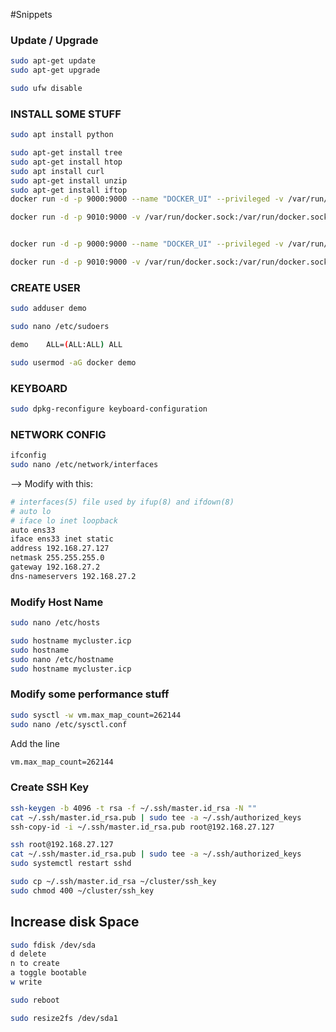 #Snippets

### Update / Upgrade
```bash
sudo apt-get update
sudo apt-get upgrade

sudo ufw disable
```

### INSTALL SOME STUFF
```bash
sudo apt install python

sudo apt-get install tree
sudo apt-get install htop
sudo apt install curl
sudo apt-get install unzip
sudo apt-get install iftop
docker run -d -p 9000:9000 --name "DOCKER_UI" --privileged -v /var/run/docker.sock:/var/run/docker.sock --restart always uifd/ui-for-docker

docker run -d -p 9010:9000 -v /var/run/docker.sock:/var/run/docker.sock --name PORTAINER --restart always portainer/portainer



```

```bash
docker run -d -p 9000:9000 --name "DOCKER_UI" --privileged -v /var/run/docker.sock:/var/run/docker.sock --restart always uifd/ui-for-docker

docker run -d -p 9010:9000 -v /var/run/docker.sock:/var/run/docker.sock --name PORTAINER --restart always portainer/portainer

```

### CREATE USER
```bash
sudo adduser demo

sudo nano /etc/sudoers 

demo    ALL=(ALL:ALL) ALL

sudo usermod -aG docker demo

```

### KEYBOARD
```bash
sudo dpkg-reconfigure keyboard-configuration
```

### NETWORK CONFIG
```bash
ifconfig
sudo nano /etc/network/interfaces
```

--> Modify with this:

```bash
# interfaces(5) file used by ifup(8) and ifdown(8)
# auto lo
# iface lo inet loopback
auto ens33
iface ens33 inet static
address 192.168.27.127
netmask 255.255.255.0
gateway 192.168.27.2
dns-nameservers 192.168.27.2
```

### Modify Host Name
```bash
sudo nano /etc/hosts

sudo hostname mycluster.icp
sudo hostname
sudo nano /etc/hostname
sudo hostname mycluster.icp
```



### Modify some performance stuff
```bash
sudo sysctl -w vm.max_map_count=262144
sudo nano /etc/sysctl.conf
```

Add the line

```bash
vm.max_map_count=262144
```

### Create SSH Key
```bash
ssh-keygen -b 4096 -t rsa -f ~/.ssh/master.id_rsa -N ""
cat ~/.ssh/master.id_rsa.pub | sudo tee -a ~/.ssh/authorized_keys
ssh-copy-id -i ~/.ssh/master.id_rsa.pub root@192.168.27.127
```

```bash
ssh root@192.168.27.127
cat ~/.ssh/master.id_rsa.pub | sudo tee -a ~/.ssh/authorized_keys
sudo systemctl restart sshd
```

```bash
sudo cp ~/.ssh/master.id_rsa ~/cluster/ssh_key
sudo chmod 400 ~/cluster/ssh_key

```

## Increase disk Space
```bash
sudo fdisk /dev/sda
d delete
n to create
a toggle bootable
w write

sudo reboot

sudo resize2fs /dev/sda1
```